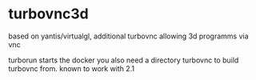 # turbovnc3d
based on yantis/virtualgl, additional turbovnc allowing 3d programms via vnc

turborun starts the docker
you also need a directory turbovnc to build turbovnc from. known to work with 2.1
